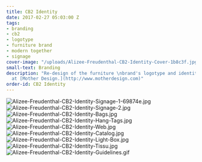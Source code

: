 ```yaml
---
title: CB2 Identity
date: 2017-02-27 05:03:00 Z
tags:
- branding
- cb2
- logotype
- furniture brand
- modern together
- signage
cover-image: "/uploads/Alizee-Freudenthal-CB2-Identity-Cover-1b8c3f.jpg"
small-text: Branding
description: "Re-design of the furniture \nbrand's logotype and identity.\nCompleted
  at [Mother Design.](http://www.motherdesign.com)"
order-id: CB2 Identity
---
```


![Alizee-Freudenthal-CB2-Identity-Signage-1-69874e.jpg](/uploads/Alizee-Freudenthal-CB2-Identity-Signage-1-69874e.jpg)![Alizee-Freudenthal-CB2-Identity-Signage-2.jpg](/uploads/Alizee-Freudenthal-CB2-Identity-Signage-2.jpg)![Alizee-Freudenthal-CB2-Identity-Bags.jpg](/uploads/Alizee-Freudenthal-CB2-Identity-Bags.jpg)![Alizee-Freudenthal-CB2-Identity-Hang-Tags.jpg](/uploads/Alizee-Freudenthal-CB2-Identity-Hang-Tags.jpg)![Alizee-Freudenthal-CB2-Identity-Web.jpg](/uploads/Alizee-Freudenthal-CB2-Identity-Web.jpg)![Alizee-Freudenthal-CB2-Identity-Catalog.jpg](/uploads/Alizee-Freudenthal-CB2-Identity-Catalog.jpg)![Alizee-Freudenthal-CB2-Identity-Light-Box.jpg](/uploads/Alizee-Freudenthal-CB2-Identity-Light-Box.jpg)![Alizee-Freudenthal-CB2-Identity-Tissu.jpg](/uploads/Alizee-Freudenthal-CB2-Identity-Tissu.jpg)![Alizee-Freudenthal-CB2-Identity-Guidelines.gif](/uploads/Alizee-Freudenthal-CB2-Identity-Guidelines.gif)